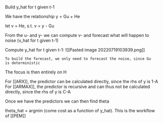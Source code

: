 Build y_hat for t given t-1


We have the relationship y = Gu + He

let v = He, s.t. v = y - Gu

From the u- and y- we can compute v- and forecast what will happen to noise (v_hat for t given t-1)

Compute y_hat for t given t-1:
![[Pasted image 20220719103939.png]]


	To build the forecast, we only need to forecast the noise, since Gu 
    is deterministic

The focus is then entirely on H


For [[ARX]], the predictor can be calculated directly, since the rhs of y is 1-A
For [[ARMAX]], the predictor is recursive and can thus not be calculated directly, since the rhs of y is C-A


Once we have the predictors we can then find theta

theta_hat = argmin (come cost as a function of y_hat). This is the workflow of [[PEM]]